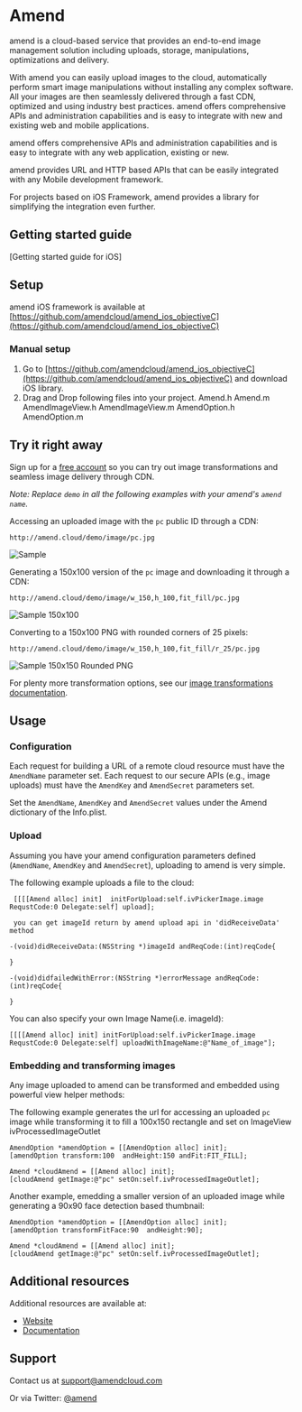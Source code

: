 Amend
==========

amend is a cloud-based service that provides an end-to-end image management solution including uploads, storage, manipulations, optimizations and delivery.

With amend you can easily upload images to the cloud, automatically perform smart image manipulations without installing any complex software. All your images are then seamlessly delivered through a fast CDN, optimized and using industry best practices. amend offers comprehensive APIs and administration capabilities and is easy to integrate with new and existing web and mobile applications.

amend offers comprehensive APIs and administration capabilities and is easy to integrate with any web application, existing or new.

amend provides URL and HTTP based APIs that can be easily integrated with any Mobile development framework. 

For projects based on iOS Framework, amend provides a library for simplifying the integration even further.

## Getting started guide
[Getting started guide for iOS]

## Setup ######################################################################

amend iOS framework is available at [https://github.com/amendcloud/amend_ios_objectiveC](https://github.com/amendcloud/amend_ios_objectiveC)

### Manual setup

1. Go to [https://github.com/amendcloud/amend_ios_objectiveC](https://github.com/amendcloud/amend_ios_objectiveC) and download iOS library.
2. Drag and Drop following files into your project.
	Amend.h	
	Amend.m	
	AmendImageView.h
	AmendImageView.m
	AmendOption.h
	AmendOption.m

## Try it right away

Sign up for a [free account](http://developer.amendcloud.com/Register) so you can try out image transformations and seamless image delivery through CDN.

*Note: Replace `demo` in all the following examples with your amend's `amend name`.*  

Accessing an uploaded image with the `pc` public ID through a CDN:

    http://amend.cloud/demo/image/pc.jpg

![Sample](http://amend.cloud/demo/image/w_300/pc.jpg "Sample")

Generating a 150x100 version of the `pc` image and downloading it through a CDN:

    http://amend.cloud/demo/image/w_150,h_100,fit_fill/pc.jpg

![Sample 150x100](http://amend.cloud/demo/image/w_150,h_100,fit_fill/pc.jpg "Sample 150x100")

Converting to a 150x100 PNG with rounded corners of 25 pixels: 

    http://amend.cloud/demo/image/w_150,h_100,fit_fill/r_25/pc.jpg

![Sample 150x150 Rounded PNG](http://amend.cloud/demo/image/w_150,h_100,fit_fill/r_25/pc.jpg "Sample 150x150 Rounded PNG")

For plenty more transformation options, see our [image transformations documentation](http://amend.com/documentation/image_transformations).
 
## Usage

### Configuration

Each request for building a URL of a remote cloud resource must have the `AmendName` parameter set. 
Each request to our secure APIs (e.g., image uploads) must have the `AmendKey` and `AmendSecret` parameters set. 


Set the `AmendName`, `AmendKey` and `AmendSecret` values under the Amend dictionary of the Info.plist.

### Upload

Assuming you have your amend configuration parameters defined (`AmendName`, `AmendKey` and `AmendSecret`), uploading to amend is very simple.
    
The following example uploads a file to the cloud: 

	 [[[[Amend alloc] init]  initForUpload:self.ivPickerImage.image RequstCode:0 Delegate:self] upload];

	 you can get imageId return by amend upload api in 'didReceiveData' method
	 
	-(void)didReceiveData:(NSString *)imageId andReqCode:(int)reqCode{

	}

	-(void)didfailedWithError:(NSString *)errorMessage andReqCode:(int)reqCode{
    
	}	
   	

You can also specify your own Image Name(i.e. imageId):    
    
    [[[[Amend alloc] init] initForUpload:self.ivPickerImage.image RequstCode:0 Delegate:self] uploadWithImageName:@"Name_of_image"];

	
### Embedding and transforming images

Any image uploaded to amend can be transformed and embedded using powerful view helper methods:

The following example generates the url for accessing an uploaded `pc` image while transforming it to fill a 100x150 rectangle and set on ImageView ivProcessedImageOutlet

	AmendOption *amendOption = [[AmendOption alloc] init];
	[amendOption transform:100  andHeight:150 andFit:FIT_FILL];

	Amend *cloudAmend = [[Amend alloc] init];
	[cloudAmend getImage:@"pc" setOn:self.ivProcessedImageOutlet];


Another example, emedding a smaller version of an uploaded image while generating a 90x90 face detection based thumbnail: 

	AmendOption *amendOption = [[AmendOption alloc] init];
	[amendOption transformFitFace:90  andHeight:90];

	Amend *cloudAmend = [[Amend alloc] init];
	[cloudAmend getImage:@"pc" setOn:self.ivProcessedImageOutlet];
	  
  
## Additional resources

Additional resources are available at:

* [Website](http://amendcloud.com)
* [Documentation](http://amendcloud.com/documentation.html)

## Support

Contact us at [support@amendcloud.com](mailto:support@amendcloud.com)

Or via Twitter: [@amend](https://twitter.com/#!/amendcloud)